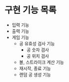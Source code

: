 # 구현 기능 목록

- 입력 기능
- 출력 기능
- 게임 기능
    - 공 유효성 검사 기능
      - 공 숫자 검사
      - 공 위치 검사
    - 볼, 스트라이크 계산 기능
    - 재시작, 종료 기능
    - 랜덤 공 생성 기능
